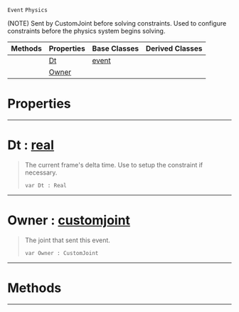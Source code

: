  `Event` `Physics`



(NOTE) Sent by CustomJoint before solving constraints. Used to configure constraints before the physics system begins solving.

|Methods|Properties|Base Classes|Derived Classes|
|---|---|---|---|
| |[ Dt](https://github.com/dragonCASTjosh/PlasmaDocs/blob/master/code_reference/class_reference/customjointevent.markdown#dt-plasma-engine-documenta)|[event](https://github.com/dragonCASTjosh/PlasmaDocs/blob/master/code_reference/class_reference/event.markdown)| |
| |[ Owner](https://github.com/dragonCASTjosh/PlasmaDocs/blob/master/code_reference/class_reference/customjointevent.markdown#owner-plasma-engine-docume)| | |


 #  Properties


---  
 #  Dt : [real](https://github.com/dragonCASTjosh/PlasmaDocs/blob/master/code_reference/lightning_base_types/real.markdown)

> The current frame's delta time. Use to setup the constraint if necessary.
> ``` lang=cpp, name=Lightning
> var Dt : Real


---  
 #  Owner : [customjoint](https://github.com/dragonCASTjosh/PlasmaDocs/blob/master/code_reference/class_reference/customjoint.markdown)

> The joint that sent this event.
> ``` lang=cpp, name=Lightning
> var Owner : CustomJoint


---  
 #  Methods


---  
 

 